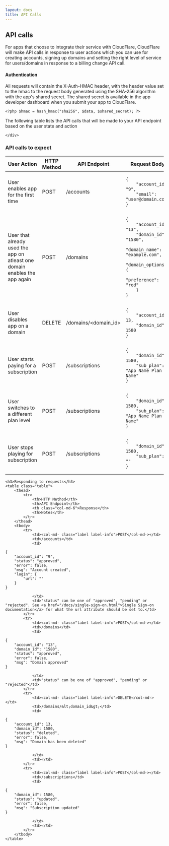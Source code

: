 ```yaml
---
layout: docs
title: API Calls
---
```


<div class="row">
    <h2>API calls</h2>
    <div class="col-md-6">
        <p>
            For apps that choose to integrate their service with CloudFlare, CloudFlare will make API calls in response 
            to user actions which you can use for creating accounts, signing up domains and setting the right level of service 
            for users/domains in response to a billing change API call.
        </p>
    </div>
    <div class="col-md-6">
        <h4>Authentication</h4>
        <p>
            All requests will contain the X-Auth-HMAC header, with the header value set to the hmac to the request body generated 
            using the SHA-256 algorithm with the app's shared secret. The shared secret is available in the app developer dashboard when you 
            submit your app to CloudFlare.
            <pre class="highlight php"><code class="php">&lt;?php $hmac = hash_hmac(&quot;sha256&quot;, $data, $shared_secret); ?&gt;</code></pre>
        </p>
    </div>
    <div class="col-md-6">
        <p>
            The following table lists the API calls that will be made to your API endpoint based on the user state and action
        </p>
    </div>
    <div class="col-md-2">
        
    </div>
</div>
<div class="row">
    <h3>API calls to expect</h3>
    <table class="table">
        <thead>
            <tr>
                <th>User Action</th>
                <th>HTTP Method</th>
                <th>API Endpoint</th>
                <th class="col-md-6">Request Body</th>
            </tr>
        </thead>
        <tbody>
            <tr>
                <td>User enables app for the first time</td>
                <td><col-md- class="label label-info">POST</col-md-></td>
                <td>/accounts</td>
                <td>
<pre><code class="json">{
    "account_id": "9",
    "email": "user@domain.com"
}
</code></pre>
                </td>
            </tr>
            <tr>
                <td>User that already used the app on atleast one domain enables the app again</td>
                <td><col-md- class="label label-info">POST</col-md-></td>
                <td>/domains</td>
                <td>
<pre><code class="json">{
    "account_id": "13",
    "domain_id": "1580",
    "domain_name": "example.com",
    "domain_options": {
        "preference": "red"
    }
}
</code></pre>
                </td>
            </tr>
            <tr>
                <td>User disables app on a domain</td>
                <td><col-md- class="label label-info">DELETE</col-md-></td>
                <td>/domains/&lt;domain_id&gt;</td>
                <td>
<pre><code class="json">{
    "account_id": 13,
    "domain_id": 1580
}
</code></pre>
                </td>
            </tr>
            <tr>
                <td>User starts paying for a subscription</td>
                <td><col-md- class="label label-info">POST</col-md-></td>
                <td>/subscriptions</td>
                <td>
<pre><code class="json">{
    "domain_id": 1580,
    "sub_plan": "App Name Plan Name"
}
</code></pre>
                </td>
            </tr>
            <tr>
                <td>User switches to a different plan level</td>
                <td><col-md- class="label label-info">POST</col-md-></td>
                <td>/subscriptions</td>
                <td>
<pre><code class="json">{
    "domain_id": 1580,
    "sub_plan": "App Name Plan Name"
}
</code></pre>
                </td>
            </tr>
            <tr>
                <td>User stops playing for subscription</td>
                <td><col-md- class="label label-info">POST</col-md-></td>
                <td>/subscriptions</td>
                <td>
<pre><code class="json">{
    "domain_id": 1580,
    "sub_plan": ""
}
</code></pre>
                </td>
            </tr>
        </tbody>
    </table>
    
    <h3>Responding to requests</h3>
    <table class="table">
        <thead>
            <tr>
                <th>HTTP Method</th>
                <th>API Endpoint</th>
                <th class="col-md-6">Response</th>
                <th>Notes</th>
            </tr>
        </thead>
        <tbody>
            <tr>
                <td><col-md- class="label label-info">POST</col-md-></td>
                <td>/accounts</td>
                <td>
<pre><code class="json">{
    "account_id": "9",
    "status": "approved",
    "error": false,
    "msg": "Account created",
    "login": {
        "url": "<url that can identify the user, we will add a signature param for authentication>"
    }
}
</code></pre>
                </td>
                <td>"status" can be one of "approved", "pending" or "rejected". See <a href="/docs/single-sign-on.html">Single Sign-on documentation</a> for what the url attribute should be set to.</td>
            </tr>
            <tr>
                <td><col-md- class="label label-info">POST</col-md-></td>
                <td>/domains</td>
                <td>
<pre><code class="json">{
    "account_id": "13",
    "domain_id": "1580",
    "status": "approved",
    "error": false,
    "msg": "Domain approved"
}
</code></pre>
                </td>
                <td>"status" can be one of "approved", "pending" or "rejected"</td>
            </tr>
            <tr>
                <td><col-md- class="label label-info">DELETE</col-md-></td>
                <td>/domains/&lt;domain_id&gt;</td>
                <td>
<pre><code class="json">{
    "account_id": 13,
    "domain_id": 1580,
    "status": "deleted",
    "error": false,
    "msg": "Domain has been deleted"
}
</code></pre>
                </td>
                <td></td>
            </tr>
            <tr>
                <td><col-md- class="label label-info">POST</col-md-></td>
                <td>/subscriptions</td>
                <td>
<pre><code class="json">{
    "domain_id": 1580,
    "status": "updated",
    "error": false,
    "msg": "Subscription updated"
}
</code></pre>
                </td>
                <td></td>
            </tr>
        </tbody>
    </table>
</div>

